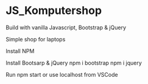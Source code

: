 ﻿# JS_Komputershop
 
Build with vanilla Javascript, Bootstrap & jQuery

Simple shop for laptops

 Install NPM

 Install Bootsarp & jQuery
  npm i bootstrap
  npm i jquery
  
 Run npm start or use localhost from VSCode
